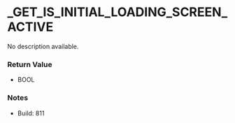 # _GET_IS_INITIAL_LOADING_SCREEN_ACTIVE

No description available.

### Return Value
* BOOL

### Notes
* Build: 811


